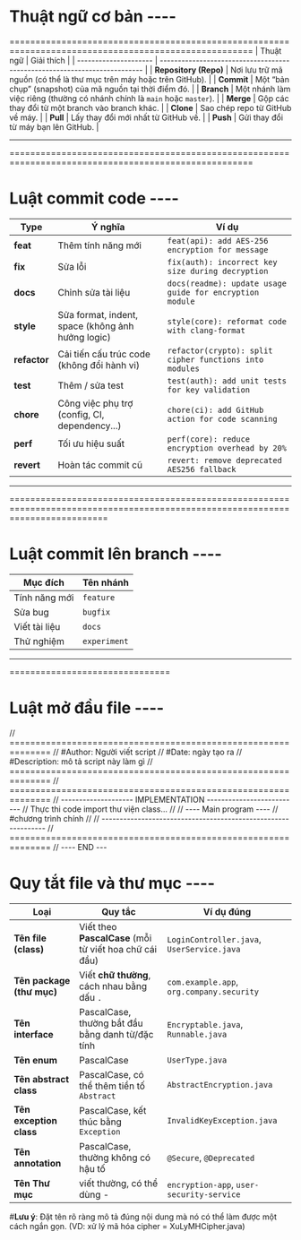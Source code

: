 # Thuật ngữ cơ bản ----
===================================================================================================== 
| Thuật ngữ             | Giải thích                                                                |
| --------------------- | ------------------------------------------------------------------------- |
| **Repository (Repo)** | Nơi lưu trữ mã nguồn (có thể là thư mục trên máy hoặc trên GitHub).       |
| **Commit**            | Một “bản chụp” (snapshot) của mã nguồn tại thời điểm đó.                  |
| **Branch**            | Một nhánh làm việc riêng (thường có nhánh chính là `main` hoặc `master`). |
| **Merge**             | Gộp các thay đổi từ một branch vào branch khác.                           |
| **Clone**             | Sao chép repo từ GitHub về máy.                                           |
| **Pull**              | Lấy thay đổi mới nhất từ GitHub về.                                       |
| **Push**              | Gửi thay đổi từ máy bạn lên GitHub.                                       |
_____________________________________________________________________________________________________
=====================================================================================================
# Luật commit code ----
| Type         | Ý nghĩa                                           | Ví dụ                                                    |
| ------------ | ------------------------------------------------- | -------------------------------------------------------- |
| **feat**     | Thêm tính năng mới                                | `feat(api): add AES-256 encryption for message`          |
| **fix**      | Sửa lỗi                                           | `fix(auth): incorrect key size during decryption`        |
| **docs**     | Chỉnh sửa tài liệu                                | `docs(readme): update usage guide for encryption module` |
| **style**    | Sửa format, indent, space (không ảnh hưởng logic) | `style(core): reformat code with clang-format`           |
| **refactor** | Cải tiến cấu trúc code (không đổi hành vi)        | `refactor(crypto): split cipher functions into modules`  |
| **test**     | Thêm / sửa test                                   | `test(auth): add unit tests for key validation`          |
| **chore**    | Công việc phụ trợ (config, CI, dependency...)     | `chore(ci): add GitHub action for code scanning`         |
| **perf**     | Tối ưu hiệu suất                                  | `perf(core): reduce encryption overhead by 20%`          |
| **revert**   | Hoàn tác commit cũ                                | `revert: remove deprecated AES256 fallback`              |
_______________________________________________________________________________________________________________________________
===============================================================================================================================
# Luật commit lên branch ----
| Mục đích      | Tên nhánh   |
| ------------- | ------------|
| Tính năng mới | `feature`   |
| Sửa bug       | `bugfix`    |
| Viết tài liệu | `docs`      |
| Thử nghiệm    | `experiment`|
_______________________________
===============================

# Luật mở đầu file ----
// ==============================================================
// #Author: Người viết script
// #Date: ngày tạo ra
// #Description: mô tả script này làm gì
// ==============================================================
// ==============================================================
// -------------------- IMPLEMENTATION --------------------------
// Thực thi code import thư viện class...
//
// ---- Main program ----
// #chương trình chính
//
// --------------------------------------------------------------
// ==============================================================
// ---- END ---

# Quy tắt file và thư mục ----
| Loại                      | Quy tắc                                                | Ví dụ đúng                                 |
| ------------------------- | ------------------------------------------------------ | ------------------------------------------ |
| **Tên file (class)**      | Viết theo **PascalCase** (mỗi từ viết hoa chữ cái đầu) | `LoginController.java`, `UserService.java` |
| **Tên package (thư mục)** | Viết **chữ thường**, cách nhau bằng dấu `.`            | `com.example.app`, `org.company.security`  |
| **Tên interface**         | PascalCase, thường bắt đầu bằng danh từ/đặc tính       | `Encryptable.java`, `Runnable.java`        |
| **Tên enum**              | PascalCase                                             | `UserType.java`                            |
| **Tên abstract class**    | PascalCase, có thể thêm tiền tố `Abstract`             | `AbstractEncryption.java`                  |
| **Tên exception class**   | PascalCase, kết thúc bằng `Exception`                  | `InvalidKeyException.java`                 |
| **Tên annotation**        | PascalCase, thường không có hậu tố                     | `@Secure`, `@Deprecated`                   |                        
| **Tên Thư mục**           | viết thường, có thể dùng -                             | `encryption-app`, `user-security-service`  |


#**Lưu ý**: Đặt tên rõ ràng mô tả đúng nội dung mà nó có thể làm được một cách ngắn gọn. (VD: xử lý mã hóa cipher = XuLyMHCipher.java)




